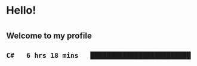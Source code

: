 
<h1>Hello!<h1>
<h2>Welcome to my profile<h2>

<!--START_SECTION:waka-->

```txt
C#   6 hrs 18 mins   █████████████████████████   100.00 %
```

<!--END_SECTION:waka-->
